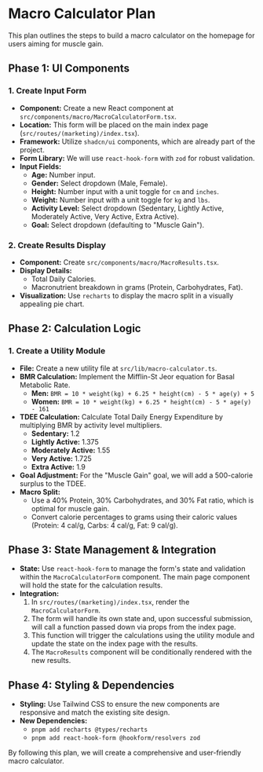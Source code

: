 # Macro Calculator Plan

This plan outlines the steps to build a macro calculator on the homepage for users aiming for muscle gain.

## Phase 1: UI Components

### 1. Create Input Form

- **Component:** Create a new React component at `src/components/macro/MacroCalculatorForm.tsx`.
- **Location:** This form will be placed on the main index page (`src/routes/(marketing)/index.tsx`).
- **Framework:** Utilize `shadcn/ui` components, which are already part of the project.
- **Form Library:** We will use `react-hook-form` with `zod` for robust validation.
- **Input Fields:**
    - **Age:** Number input.
    - **Gender:** Select dropdown (Male, Female).
    - **Height:** Number input with a unit toggle for `cm` and `inches`.
    - **Weight:** Number input with a unit toggle for `kg` and `lbs`.
    - **Activity Level:** Select dropdown (Sedentary, Lightly Active, Moderately Active, Very Active, Extra Active).
    - **Goal:** Select dropdown (defaulting to "Muscle Gain").

### 2. Create Results Display

- **Component:** Create `src/components/macro/MacroResults.tsx`.
- **Display Details:**
    - Total Daily Calories.
    - Macronutrient breakdown in grams (Protein, Carbohydrates, Fat).
- **Visualization:** Use `recharts` to display the macro split in a visually appealing pie chart.

## Phase 2: Calculation Logic

### 1. Create a Utility Module

- **File:** Create a new utility file at `src/lib/macro-calculator.ts`.
- **BMR Calculation:** Implement the Mifflin-St Jeor equation for Basal Metabolic Rate.
    - **Men:** `BMR = 10 * weight(kg) + 6.25 * height(cm) - 5 * age(y) + 5`
    - **Women:** `BMR = 10 * weight(kg) + 6.25 * height(cm) - 5 * age(y) - 161`
- **TDEE Calculation:** Calculate Total Daily Energy Expenditure by multiplying BMR by activity level multipliers.
    - **Sedentary:** 1.2
    - **Lightly Active:** 1.375
    - **Moderately Active:** 1.55
    - **Very Active:** 1.725
    - **Extra Active:** 1.9
- **Goal Adjustment:** For the "Muscle Gain" goal, we will add a 500-calorie surplus to the TDEE.
- **Macro Split:**
    - Use a 40% Protein, 30% Carbohydrates, and 30% Fat ratio, which is optimal for muscle gain.
    - Convert calorie percentages to grams using their caloric values (Protein: 4 cal/g, Carbs: 4 cal/g, Fat: 9 cal/g).

## Phase 3: State Management & Integration

- **State:** Use `react-hook-form` to manage the form's state and validation within the `MacroCalculatorForm` component. The main page component will hold the state for the calculation results.
- **Integration:**
    1. In `src/routes/(marketing)/index.tsx`, render the `MacroCalculatorForm`.
    2. The form will handle its own state and, upon successful submission, will call a function passed down via props from the index page.
    3. This function will trigger the calculations using the utility module and update the state on the index page with the results.
    4. The `MacroResults` component will be conditionally rendered with the new results.

## Phase 4: Styling & Dependencies

- **Styling:** Use Tailwind CSS to ensure the new components are responsive and match the existing site design.
- **New Dependencies:**
    - `pnpm add recharts @types/recharts`
    - `pnpm add react-hook-form @hookform/resolvers zod`

By following this plan, we will create a comprehensive and user-friendly macro calculator. 